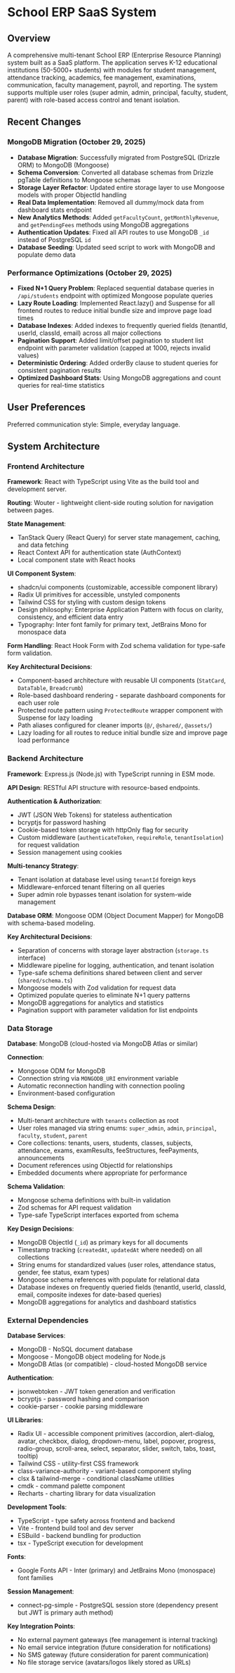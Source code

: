# School ERP SaaS System

## Overview

A comprehensive multi-tenant School ERP (Enterprise Resource Planning) system built as a SaaS platform. The application serves K-12 educational institutions (50-5000+ students) with modules for student management, attendance tracking, academics, fee management, examinations, communication, faculty management, payroll, and reporting. The system supports multiple user roles (super admin, admin, principal, faculty, student, parent) with role-based access control and tenant isolation.

## Recent Changes

### MongoDB Migration (October 29, 2025)
- **Database Migration**: Successfully migrated from PostgreSQL (Drizzle ORM) to MongoDB (Mongoose)
- **Schema Conversion**: Converted all database schemas from Drizzle pgTable definitions to Mongoose schemas
- **Storage Layer Refactor**: Updated entire storage layer to use Mongoose models with proper ObjectId handling
- **Real Data Implementation**: Removed all dummy/mock data from dashboard stats endpoint
- **New Analytics Methods**: Added `getFacultyCount`, `getMonthlyRevenue`, and `getPendingFees` methods using MongoDB aggregations
- **Authentication Updates**: Fixed all API routes to use MongoDB `_id` instead of PostgreSQL `id`
- **Database Seeding**: Updated seed script to work with MongoDB and populate demo data

### Performance Optimizations (October 29, 2025)
- **Fixed N+1 Query Problem**: Replaced sequential database queries in `/api/students` endpoint with optimized Mongoose populate queries
- **Lazy Route Loading**: Implemented React.lazy() and Suspense for all frontend routes to reduce initial bundle size and improve page load times
- **Database Indexes**: Added indexes to frequently queried fields (tenantId, userId, classId, email) across all major collections
- **Pagination Support**: Added limit/offset pagination to student list endpoint with parameter validation (capped at 1000, rejects invalid values)
- **Deterministic Ordering**: Added orderBy clause to student queries for consistent pagination results
- **Optimized Dashboard Stats**: Using MongoDB aggregations and count queries for real-time statistics

## User Preferences

Preferred communication style: Simple, everyday language.

## System Architecture

### Frontend Architecture

**Framework**: React with TypeScript using Vite as the build tool and development server.

**Routing**: Wouter - lightweight client-side routing solution for navigation between pages.

**State Management**: 
- TanStack Query (React Query) for server state management, caching, and data fetching
- React Context API for authentication state (AuthContext)
- Local component state with React hooks

**UI Component System**:
- shadcn/ui components (customizable, accessible component library)
- Radix UI primitives for accessible, unstyled components
- Tailwind CSS for styling with custom design tokens
- Design philosophy: Enterprise Application Pattern with focus on clarity, consistency, and efficient data entry
- Typography: Inter font family for primary text, JetBrains Mono for monospace data

**Form Handling**: React Hook Form with Zod schema validation for type-safe form validation.

**Key Architectural Decisions**:
- Component-based architecture with reusable UI components (`StatCard`, `DataTable`, `Breadcrumb`)
- Role-based dashboard rendering - separate dashboard components for each user role
- Protected route pattern using `ProtectedRoute` wrapper component with Suspense for lazy loading
- Path aliases configured for cleaner imports (`@/`, `@shared/`, `@assets/`)
- Lazy loading for all routes to reduce initial bundle size and improve page load performance

### Backend Architecture

**Framework**: Express.js (Node.js) with TypeScript running in ESM mode.

**API Design**: RESTful API structure with resource-based endpoints.

**Authentication & Authorization**:
- JWT (JSON Web Tokens) for stateless authentication
- bcryptjs for password hashing
- Cookie-based token storage with httpOnly flag for security
- Custom middleware (`authenticateToken`, `requireRole`, `tenantIsolation`) for request validation
- Session management using cookies

**Multi-tenancy Strategy**:
- Tenant isolation at database level using `tenantId` foreign keys
- Middleware-enforced tenant filtering on all queries
- Super admin role bypasses tenant isolation for system-wide management

**Database ORM**: Mongoose ODM (Object Document Mapper) for MongoDB with schema-based modeling.

**Key Architectural Decisions**:
- Separation of concerns with storage layer abstraction (`storage.ts` interface)
- Middleware pipeline for logging, authentication, and tenant isolation
- Type-safe schema definitions shared between client and server (`shared/schema.ts`)
- Mongoose models with Zod validation for request data
- Optimized populate queries to eliminate N+1 query patterns
- MongoDB aggregations for analytics and statistics
- Pagination support with parameter validation for list endpoints

### Data Storage

**Database**: MongoDB (cloud-hosted via MongoDB Atlas or similar)

**Connection**: 
- Mongoose ODM for MongoDB
- Connection string via `MONGODB_URI` environment variable
- Automatic reconnection handling with connection pooling
- Environment-based configuration

**Schema Design**:
- Multi-tenant architecture with `tenants` collection as root
- User roles managed via string enums: `super_admin`, `admin`, `principal`, `faculty`, `student`, `parent`
- Core collections: tenants, users, students, classes, subjects, attendance, exams, examResults, feeStructures, feePayments, announcements
- Document references using ObjectId for relationships
- Embedded documents where appropriate for performance

**Schema Validation**: 
- Mongoose schema definitions with built-in validation
- Zod schemas for API request validation
- Type-safe TypeScript interfaces exported from schema

**Key Design Decisions**:
- MongoDB ObjectId (`_id`) as primary keys for all documents
- Timestamp tracking (`createdAt`, `updatedAt` where needed) on all collections
- String enums for standardized values (user roles, attendance status, gender, fee status, exam types)
- Mongoose schema references with populate for relational data
- Database indexes on frequently queried fields (tenantId, userId, classId, email, composite indexes for date-based queries)
- MongoDB aggregations for analytics and dashboard statistics

### External Dependencies

**Database Services**:
- MongoDB - NoSQL document database
- Mongoose - MongoDB object modeling for Node.js
- MongoDB Atlas (or compatible) - cloud-hosted MongoDB service

**Authentication**:
- jsonwebtoken - JWT token generation and verification
- bcryptjs - password hashing and comparison
- cookie-parser - cookie parsing middleware

**UI Libraries**:
- Radix UI - accessible component primitives (accordion, alert-dialog, avatar, checkbox, dialog, dropdown-menu, label, popover, progress, radio-group, scroll-area, select, separator, slider, switch, tabs, toast, tooltip)
- Tailwind CSS - utility-first CSS framework
- class-variance-authority - variant-based component styling
- clsx & tailwind-merge - conditional className utilities
- cmdk - command palette component
- Recharts - charting library for data visualization

**Development Tools**:
- TypeScript - type safety across frontend and backend
- Vite - frontend build tool and dev server
- ESBuild - backend bundling for production
- tsx - TypeScript execution for development

**Fonts**:
- Google Fonts API - Inter (primary) and JetBrains Mono (monospace) font families

**Session Management**:
- connect-pg-simple - PostgreSQL session store (dependency present but JWT is primary auth method)

**Key Integration Points**:
- No external payment gateways (fee management is internal tracking)
- No email service integration (future consideration for notifications)
- No SMS gateway (future consideration for parent communication)
- No file storage service (avatars/logos likely stored as URLs)